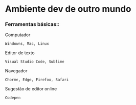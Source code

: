 # Ambiente dev de outro mundo

### Ferramentas básicas::

Computador
    
    Windowns, Mac, Linux

Editor de texto 
    
    Visual Studio Code, Sublime

Navegador
    
    Chorme, Edge, Firefox, Safari
    
Sugestão de editor online

    Codepen

